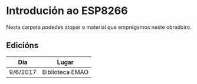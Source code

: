 # Introdución ao ESP8266

Nesta carpeta podedes atopar o material que empregamos neste obradoiro.

## Edicións
| Día      | Lugar           |
|----------|-----------------|
| 9/6/2017 | Biblioteca EMAO |
